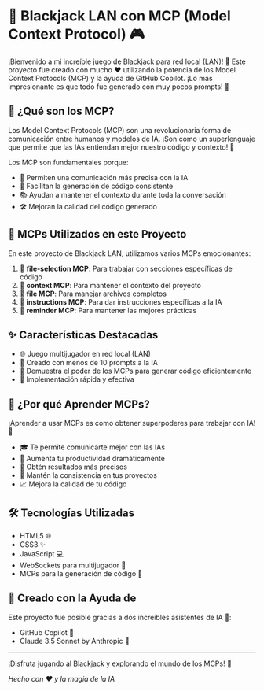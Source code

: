 # 🎰 Blackjack LAN con MCP (Model Context Protocol) 🎮

¡Bienvenido a mi increíble juego de Blackjack para red local (LAN)! 🎉 Este proyecto fue creado con mucho ❤️ utilizando la potencia de los Model Context Protocols (MCP) y la ayuda de GitHub Copilot. ¡Lo más impresionante es que todo fue generado con muy pocos prompts! 🚀

## 🤖 ¿Qué son los MCP?

Los Model Context Protocols (MCP) son una revolucionaria forma de comunicación entre humanos y modelos de IA. ¡Son como un superlenguaje que permite que las IAs entiendan mejor nuestro código y contexto! 🚀

Los MCP son fundamentales porque:
- 🎯 Permiten una comunicación más precisa con la IA
- 🔄 Facilitan la generación de código consistente
- 📚 Ayudan a mantener el contexto durante toda la conversación
- 🛠️ Mejoran la calidad del código generado

## 🎲 MCPs Utilizados en este Proyecto

En este proyecto de Blackjack LAN, utilizamos varios MCPs emocionantes:

1. 🎨 **file-selection MCP**: Para trabajar con secciones específicas de código
2. 📝 **context MCP**: Para mantener el contexto del proyecto
3. 📄 **file MCP**: Para manejar archivos completos
4. 🔧 **instructions MCP**: Para dar instrucciones específicas a la IA
5. 💭 **reminder MCP**: Para mantener las mejores prácticas

## ✨ Características Destacadas

- 🌐 Juego multijugador en red local (LAN)
- 🎯 Creado con menos de 10 prompts a la IA
- 💪 Demuestra el poder de los MCPs para generar código eficientemente
- 🔄 Implementación rápida y efectiva

## 🌟 ¿Por qué Aprender MCPs?

¡Aprender a usar MCPs es como obtener superpoderes para trabajar con IA! 💪

- 🎓 Te permite comunicarte mejor con las IAs
- 🚀 Aumenta tu productividad dramáticamente
- 🎯 Obtén resultados más precisos
- 🔄 Mantén la consistencia en tus proyectos
- 📈 Mejora la calidad de tu código

## 🛠️ Tecnologías Utilizadas

- HTML5 🌐
- CSS3 ✨
- JavaScript 💻
- WebSockets para multijugador 🔌
- MCPs para la generación de código 🤖

## 🤝 Creado con la Ayuda de

Este proyecto fue posible gracias a dos increíbles asistentes de IA 🌟:
- GitHub Copilot 🤖
- Claude 3.5 Sonnet by Anthropic 🧠

---

¡Disfruta jugando al Blackjack y explorando el mundo de los MCPs! 🎉

_Hecho con ❤️ y la magia de la IA_